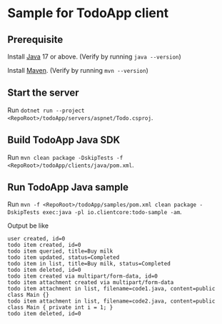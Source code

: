 # Sample for TodoApp client

## Prerequisite

Install [Java](https://docs.microsoft.com/java/openjdk/download) 17 or above. (Verify by running `java --version`)

Install [Maven](https://maven.apache.org/install.html). (Verify by running `mvn --version`)

## Start the server

Run `dotnet run --project <RepoRoot>/todoApp/servers/aspnet/Todo.csproj`.

## Build TodoApp Java SDK

Run `mvn clean package -DskipTests -f <RepoRoot>/todoApp/clients/java/pom.xml`.

## Run TodoApp Java sample

Run `mvn -f <RepoRoot>/todoApp/samples/pom.xml clean package -DskipTests exec:java -pl io.clientcore:todo-sample -am`.

Output be like
```
user created, id=0
todo item created, id=0
todo item queried, title=Buy milk
todo item updated, status=Completed
todo item in list, title=Buy milk, status=Completed
todo item deleted, id=0
todo item created via multipart/form-data, id=0
todo item attachment created via multipart/form-data
todo item attachment in list, filename=code1.java, content=public class Main {}
todo item attachment in list, filename=code2.java, content=public class Main { private int i = 1; }
todo item deleted, id=0
```
